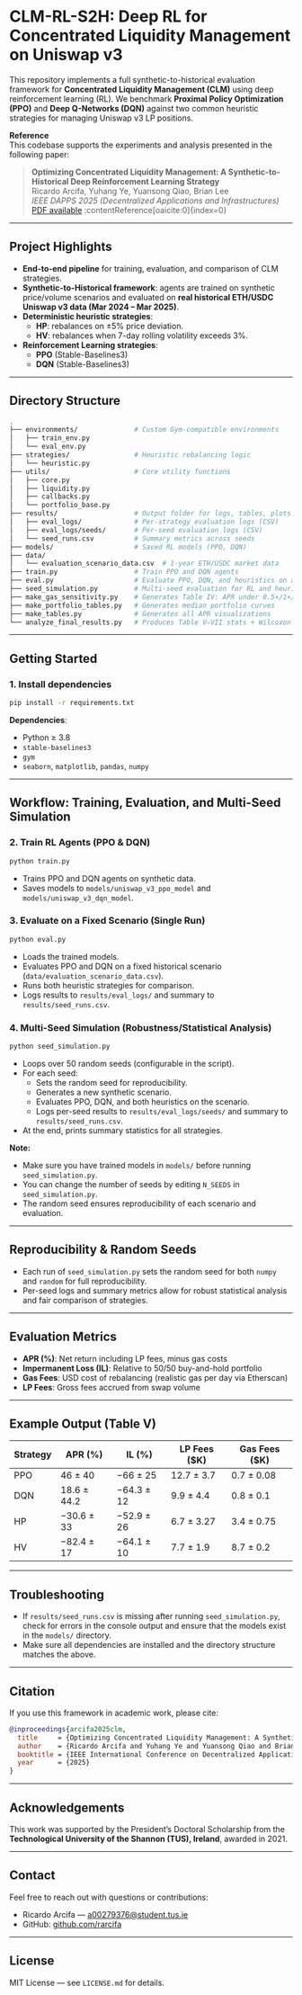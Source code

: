 # CLM-RL-S2H: Deep RL for Concentrated Liquidity Management on Uniswap v3

This repository implements a full synthetic-to-historical evaluation framework for **Concentrated Liquidity Management (CLM)** using deep reinforcement learning (RL). We benchmark **Proximal Policy Optimization (PPO)** and **Deep Q-Networks (DQN)** against two common heuristic strategies for managing Uniswap v3 LP positions.

**Reference**  
This codebase supports the experiments and analysis presented in the following paper:

> **Optimizing Concentrated Liquidity Management: A Synthetic-to-Historical Deep Reinforcement Learning Strategy**  
> Ricardo Arcifa, Yuhang Ye, Yuansong Qiao, Brian Lee  
> _IEEE DAPPS 2025 (Decentralized Applications and Infrastructures)_  
> [PDF available](https://github.com/rarcifa/clm-rl-s2h) :contentReference[oaicite:0]{index=0}

---

## Project Highlights

- **End-to-end pipeline** for training, evaluation, and comparison of CLM strategies.
- **Synthetic-to-Historical framework**: agents are trained on synthetic price/volume scenarios and evaluated on **real historical ETH/USDC Uniswap v3 data (Mar 2024 – Mar 2025)**.
- **Deterministic heuristic strategies**:
  - **HP**: rebalances on ±5% price deviation.
  - **HV**: rebalances when 7-day rolling volatility exceeds 3%.
- **Reinforcement Learning strategies**:
  - **PPO** (Stable-Baselines3)
  - **DQN** (Stable-Baselines3)

---

## Directory Structure

```bash
.
├── environments/              # Custom Gym-compatible environments
│   ├── train_env.py
│   └── eval_env.py
├── strategies/                # Heuristic rebalancing logic
│   └── heuristic.py
├── utils/                     # Core utility functions
│   ├── core.py
│   ├── liquidity.py
│   ├── callbacks.py
│   └── portfolio_base.py
├── results/                   # Output folder for logs, tables, plots
│   ├── eval_logs/             # Per-strategy evaluation logs (CSV)
│   ├── eval_logs/seeds/       # Per-seed evaluation logs (CSV)
│   └── seed_runs.csv          # Summary metrics across seeds
├── models/                    # Saved RL models (PPO, DQN)
├── data/
│   └── evaluation_scenario_data.csv  # 1-year ETH/USDC market data
├── train.py                   # Train PPO and DQN agents
├── eval.py                    # Evaluate PPO, DQN, and heuristics on a fixed scenario
├── seed_simulation.py         # Multi-seed evaluation for RL and heuristics
├── make_gas_sensitivity.py    # Generates Table IV: APR under 0.5×/1×/2× gas
├── make_portfolio_tables.py   # Generates median portfolio curves
├── make_tables.py             # Generates all APR visualizations
└── analyze_final_results.py   # Produces Table V–VII stats + Wilcoxon tests
```

---

## Getting Started

### 1. Install dependencies

```bash
pip install -r requirements.txt
```

**Dependencies**:

- Python ≥ 3.8
- `stable-baselines3`
- `gym`
- `seaborn`, `matplotlib`, `pandas`, `numpy`

---

## Workflow: Training, Evaluation, and Multi-Seed Simulation

### 2. Train RL Agents (PPO & DQN)

```bash
python train.py
```

- Trains PPO and DQN agents on synthetic data.
- Saves models to `models/uniswap_v3_ppo_model` and `models/uniswap_v3_dqn_model`.

### 3. Evaluate on a Fixed Scenario (Single Run)

```bash
python eval.py
```

- Loads the trained models.
- Evaluates PPO and DQN on a fixed historical scenario (`data/evaluation_scenario_data.csv`).
- Runs both heuristic strategies for comparison.
- Logs results to `results/eval_logs/` and summary to `results/seed_runs.csv`.

### 4. Multi-Seed Simulation (Robustness/Statistical Analysis)

```bash
python seed_simulation.py
```

- Loops over 50 random seeds (configurable in the script).
- For each seed:
  - Sets the random seed for reproducibility.
  - Generates a new synthetic scenario.
  - Evaluates PPO, DQN, and both heuristics on the scenario.
  - Logs per-seed results to `results/eval_logs/seeds/` and summary to `results/seed_runs.csv`.
- At the end, prints summary statistics for all strategies.

**Note:**

- Make sure you have trained models in `models/` before running `seed_simulation.py`.
- You can change the number of seeds by editing `N_SEEDS` in `seed_simulation.py`.
- The random seed ensures reproducibility of each scenario and evaluation.

---

## Reproducibility & Random Seeds

- Each run of `seed_simulation.py` sets the random seed for both `numpy` and `random` for full reproducibility.
- Per-seed logs and summary metrics allow for robust statistical analysis and fair comparison of strategies.

---

## Evaluation Metrics

- **APR (%)**: Net return including LP fees, minus gas costs
- **Impermanent Loss (IL)**: Relative to 50/50 buy-and-hold portfolio
- **Gas Fees**: USD cost of rebalancing (realistic gas per day via Etherscan)
- **LP Fees**: Gross fees accrued from swap volume

---

## Example Output (Table V)

| Strategy | APR (%)     | IL (%)     | LP Fees ($K) | Gas Fees ($K) |
| -------- | ----------- | ---------- | ------------ | ------------- |
| PPO      | 46 ± 40     | −66 ± 25   | 12.7 ± 3.7   | 0.7 ± 0.08    |
| DQN      | 18.6 ± 44.2 | −64.3 ± 12 | 9.9 ± 4.4    | 0.8 ± 0.1     |
| HP       | −30.6 ± 33  | −52.9 ± 26 | 6.7 ± 3.27   | 3.4 ± 0.75    |
| HV       | −82.4 ± 17  | −64.1 ± 10 | 7.7 ± 1.9    | 8.7 ± 0.2     |

---

## Troubleshooting

- If `results/seed_runs.csv` is missing after running `seed_simulation.py`, check for errors in the console output and ensure that the models exist in the `models/` directory.
- Make sure all dependencies are installed and the directory structure matches the above.

---

## Citation

If you use this framework in academic work, please cite:

```bibtex
@inproceedings{arcifa2025clm,
  title     = {Optimizing Concentrated Liquidity Management: A Synthetic-to-Historical Deep Reinforcement Learning Strategy},
  author    = {Ricardo Arcifa and Yuhang Ye and Yuansong Qiao and Brian Lee},
  booktitle = {IEEE International Conference on Decentralized Applications and Infrastructures (DAPPS)},
  year      = {2025}
}
```

---

## Acknowledgements

This work was supported by the President’s Doctoral Scholarship from the **Technological University of the Shannon (TUS), Ireland**, awarded in 2021.

---

## Contact

Feel free to reach out with questions or contributions:

- Ricardo Arcifa — [a00279376@student.tus.ie](mailto:a00279376@student.tus.ie)
- GitHub: [github.com/rarcifa](https://github.com/rarcifa)

---

## License

MIT License — see `LICENSE.md` for details.
